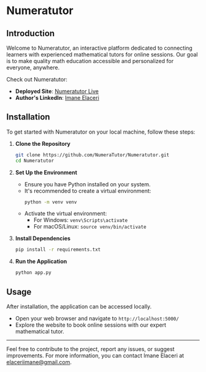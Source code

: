 # Numeratutor

## Introduction
Welcome to Numeratutor, an interactive platform dedicated to connecting learners with experienced mathematical tutors for online sessions. Our goal is to make quality math education accessible and personalized for everyone, anywhere.

Check out Numeratutor:
- **Deployed Site**: [Numeratutor Live](https://numeratutor-51f6e9b360bc.herokuapp.com/)
- **Author's LinkedIn**: [Imane Elaceri](https://www.linkedin.com/in/imane-elaceri/)

## Installation
To get started with Numeratutor on your local machine, follow these steps:

1. **Clone the Repository**
    ```bash
    git clone https://github.com/NumeraTutor/Numeratutor.git
    cd Numeratutor
    ```

2. **Set Up the Environment**
    - Ensure you have Python installed on your system.
    - It's recommended to create a virtual environment:
      ```bash
      python -m venv venv
      ```
    - Activate the virtual environment:
      - For Windows: `venv\Scripts\activate`
      - For macOS/Linux: `source venv/bin/activate`

3. **Install Dependencies**
    ```bash
    pip install -r requirements.txt
    ```

4. **Run the Application**
    ```bash
    python app.py
    ```

## Usage
After installation, the application can be accessed locally.

- Open your web browser and navigate to `http://localhost:5000/`
- Explore the website to book online sessions with our expert mathematical tutor.

---

Feel free to contribute to the project, report any issues, or suggest improvements. For more information, you can contact Imane Elaceri at [elaceriimane@gmail.com](mailto:elaceriimane@gmail.com).

